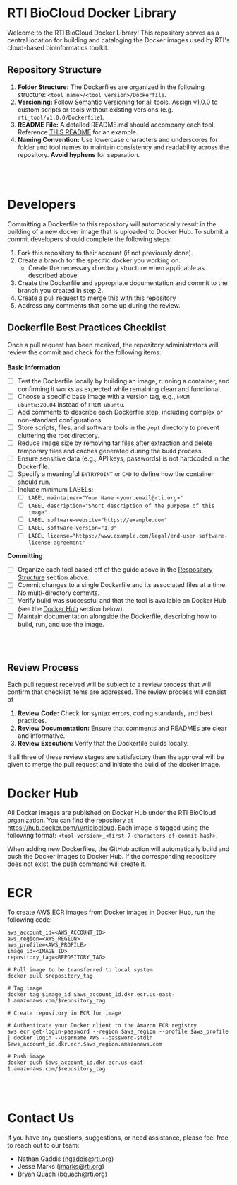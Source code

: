 # RTI BioCloud Docker Library

Welcome to the RTI BioCloud Docker Library! This repository serves as a central location for building and cataloging the Docker images used by RTI's cloud-based bioinformatics toolkit.

## Repository Structure

1. **Folder Structure:** The Dockerfiles are organized in the following structure: `<tool_name>/<tool_version>/Dockerfile`.
1. **Versioning:** Follow [Semantic Versioning](https://semver.org/) for all tools. Assign v1.0.0 to custom scripts or tools without existing versions (e.g., `rti_tool/v1.0.0/Dockerfile`).
1. **README File:** A detailed README.md should accompany each tool. Reference [THIS README](https://github.com/RTIInternational/biocloud_docker_tools/blob/master/cellranger/v7.2.0/README.md) for an example.
1. **Naming Convention:** Use lowercase characters and underscores for folder and tool names to maintain consistency and readability across the repository. **Avoid hyphens** for separation.


<br><br>

# Developers
Committing a Dockerfile to this repository will automatically result in the building of a new docker image that is uploaded to Docker Hub. To submit a commit developers should complete the following steps: 
1. Fork this repository to their account (if not previously done).
2. Create a branch for the specific docker you working on.
    * Create the necessary directory structure when applicable as described above.
4. Create the Dockerfile and appropriate documentation and commit to the branch you created in step 2.
5. Create a pull request to merge this with this repository
6. Address any comments that come up during the review.

## Dockerfile Best Practices Checklist
Once a pull request has been received, the repository administrators will review the commit and check for the following items:
<br><br>
**Basic Information**
- [ ] Test the Dockerfile locally by building an image, running a container, and confirming it works as expected while remaining clean and functional.
- [ ] Choose a specific base image with a version tag, e.g., `FROM ubuntu:20.04` instead of `FROM ubuntu`.
- [ ] Add comments to describe each Dockerfile step, including complex or non-standard configurations.
- [ ] Store scripts, files, and software tools in the `/opt` directory to prevent cluttering the root directory.
- [ ] Reduce image size by removing tar files after extraction and delete temporary files and caches generated during the build process.
- [ ] Ensure sensitive data (e.g., API keys, passwords) is not hardcoded in the Dockerfile.
- [ ] Specify a meaningful `ENTRYPOINT` or `CMD` to define how the container should run.
- [ ] Include minimum LABELs:
  - [ ] `LABEL maintainer="Your Name <your.email@rti.org>"`
  - [ ] `LABEL description="Short description of the purpose of this image"`
  - [ ] `LABEL software-website="https://example.com"`
  - [ ] `LABEL software-version="1.0"`
  - [ ] `LABEL license="https://www.example.com/legal/end-user-software-license-agreement"`

**Committing**
- [ ] Organize each tool based off of the guide above in the [Respository Structure](#repository-structure) section above.
- [ ] Commit changes to a single Dockerfile and its associated files at a time. No multi-directory commits.
- [ ] Verify build was successful and that the tool is available on Docker Hub (see the [Docker Hub](#docker-hub) section below). 
- [ ] Maintain documentation alongside the Dockerfile, describing how to build, run, and use the image.

<br><br>

## Review Process
Each pull request received will be subject to a review process that will confirm that checklist items are addressed. The review process will consist of 
1. **Review Code:** Check for syntax errors, coding standards, and best practices.
2. **Review Documentation:** Ensure that comments and READMEs are clear and informative.
3. **Review Execution:** Verify that the Dockerfile builds locally.

If all three of these review stages are satisfactory then the approval will be given to merge the pull request and initiate the build of the docker image. 

# Docker Hub

All Docker images are published on Docker Hub under the RTI BioCloud organization. You can find the repository at https://hub.docker.com/u/rtibiocloud. Each image is tagged using the following format: `<tool-version>_<first-7-characters-of-commit-hash>`.

When adding new Dockerfiles, the GitHub action will automatically build and push the Docker images to Docker Hub. If the corresponding repository does not exist, the push command will create it.
# ECR

To create AWS ECR images from Docker images in Docker Hub, run the following code:
``` shell
aws_account_id=<AWS_ACCOUNT_ID>
aws_region=<AWS_REGION>
aws_profile=<AWS_PROFILE>
image_id=<IMAGE_ID>
repository_tag=<REPOSITORY_TAG>

# Pull image to be transferred to local system
docker pull $repository_tag

# Tag image
docker tag $image_id $aws_account_id.dkr.ecr.us-east-1.amazonaws.com/$repository_tag

# Create repository in ECR for image

# Authenticate your Docker client to the Amazon ECR registry
aws ecr get-login-password --region $aws_region --profile $aws_profile | docker login --username AWS --password-stdin $aws_account_id.dkr.ecr.$aws_region.amazonaws.com

# Push image
docker push $aws_account_id.dkr.ecr.us-east-1.amazonaws.com/$repository_tag
```
<br><br>

# Contact Us

If you have any questions, suggestions, or need assistance, please feel free to reach out to our team:

- Nathan Gaddis (ngaddis@rti.org)
- Jesse Marks (jmarks@rti.org)
- Bryan Quach (bquach@rti.org)
